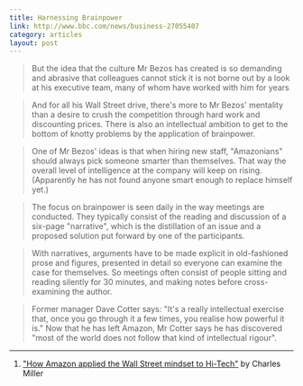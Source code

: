 ```yaml
---
title: Harnessing Brainpower
link: http://www.bbc.com/news/business-27055407
category: articles
layout: post
---
```


> But the idea that the culture Mr Bezos has created is so demanding and
> abrasive that colleagues cannot stick it is not borne out by a look at his
> executive team, many of whom have worked with him for years

> And for all his Wall Street drive, there's more to Mr Bezos' mentality than a
> desire to crush the competition through hard work and discounting prices.
> There is also an intellectual ambition to get to the bottom of knotty problems
> by the application of brainpower.

> One of Mr Bezos' ideas is that when hiring new staff, "Amazonians" should
> always pick someone smarter than themselves. That way the overall level of
> intelligence at the company will keep on rising. (Apparently he has not found
> anyone smart enough to replace himself yet.)

> The focus on brainpower is seen daily in the way meetings are conducted. They
> typically consist of the reading and discussion of a six-page "narrative",
> which is the distillation of an issue and a proposed solution put forward by
> one of the participants.

> With narratives, arguments have to be made explicit in old-fashioned prose and
> figures, presented in detail so everyone can examine the case for themselves.
> So meetings often consist of people sitting and reading silently for 30
> minutes, and making notes before cross-examining the author.

> Former manager Dave Cotter says: "It's a really intellectual exercise that,
> once you go through it a few times, you realise how powerful it is." Now that
> he has left Amazon, Mr Cotter says he has discovered "most of the world does
> not follow that kind of intellectual rigour".

---
1. ["How Amazon applied the Wall Street mindset to Hi-Tech"][1] by Charles
   Miller


[1]: http://www.bbc.com/news/business-27055407
